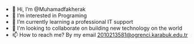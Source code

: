 - 👋 Hi, I’m @Muhamadfakherak
- 👀 I’m interested in Programing 
- 🌱 I’m currently learning a professional IT support
- 💞️ I'm looking to collaborate on building new technology on the world 
- 📫 How to reach me? By my email 2010213581@ogrenci.karabuk.edu.tr
<!---
Muhamadfakherak/Muhamadfakherak is a ✨ special ✨ repository because its `README.md` (this file) appears on your GitHub profile.
You can click the Preview link to take a look at your changes.
--->
